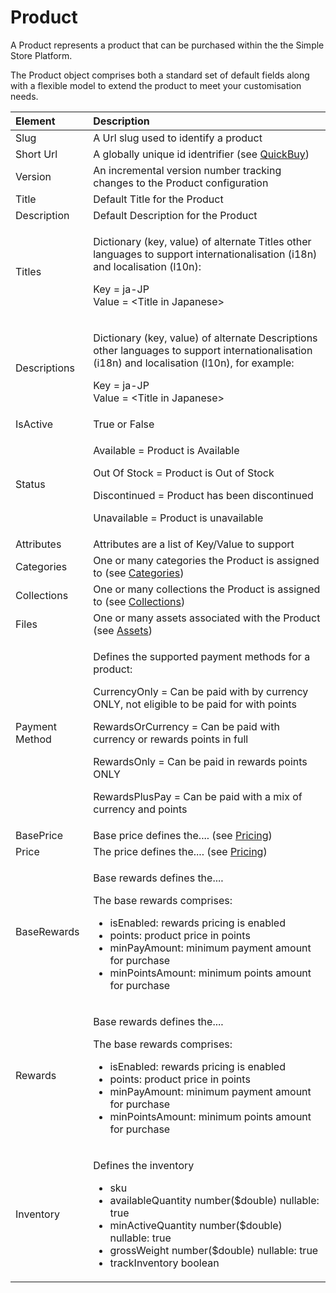 # Product

A Product represents a product that can be purchased within the the Simple Store Platform.

The Product object comprises both a standard set of default fields along with a flexible model to extend the product to meet your customisation needs.

<table>
  <thead>
    <tr>
      <th style="text-align:left">Element</th>
      <th style="text-align:left">Description</th>
    </tr>
  </thead>
  <tbody>
    <tr>
      <td style="text-align:left">Slug</td>
      <td style="text-align:left">A Url slug used to identify a product</td>
    </tr>
    <tr>
      <td style="text-align:left">Short Url</td>
      <td style="text-align:left">A globally unique id identrifier (see <a href="../getting-started/quickbuy.md">QuickBuy</a>)</td>
    </tr>
    <tr>
      <td style="text-align:left">Version</td>
      <td style="text-align:left">An incremental version number tracking changes to the Product configuration</td>
    </tr>
    <tr>
      <td style="text-align:left">Title</td>
      <td style="text-align:left">Default Title for the Product</td>
    </tr>
    <tr>
      <td style="text-align:left">Description</td>
      <td style="text-align:left">Default Description for the Product</td>
    </tr>
    <tr>
      <td style="text-align:left">Titles</td>
      <td style="text-align:left">
        <p>Dictionary (key, value) of alternate Titles other languages to support
          internationalisation (i18n) and localisation (l10n):</p>
        <p>Key = ja-JP
          <br />Value = &lt;Title in Japanese&gt;</p>
      </td>
    </tr>
    <tr>
      <td style="text-align:left">Descriptions</td>
      <td style="text-align:left">
        <p>Dictionary (key, value) of alternate Descriptions other languages to support
          internationalisation (i18n) and localisation (l10n), for example:</p>
        <p>Key = ja-JP
          <br />Value = &lt;Title in Japanese&gt;</p>
      </td>
    </tr>
    <tr>
      <td style="text-align:left">IsActive</td>
      <td style="text-align:left">True or False</td>
    </tr>
    <tr>
      <td style="text-align:left">Status</td>
      <td style="text-align:left">
        <p>Available = Product is Available</p>
        <p>Out Of Stock = Product is Out of Stock</p>
        <p>Discontinued = Product has been discontinued</p>
        <p>Unavailable = Product is unavailable</p>
      </td>
    </tr>
    <tr>
      <td style="text-align:left">Attributes</td>
      <td style="text-align:left">Attributes are a list of Key/Value to support</td>
    </tr>
    <tr>
      <td style="text-align:left">Categories</td>
      <td style="text-align:left">One or many categories the Product is assigned to (see <a href="categories.md">Categories</a>)</td>
    </tr>
    <tr>
      <td style="text-align:left">Collections</td>
      <td style="text-align:left">One or many collections the Product is assigned to (see <a href="collections.md">Collections</a>)</td>
    </tr>
    <tr>
      <td style="text-align:left">Files</td>
      <td style="text-align:left">One or many assets associated with the Product (see <a href="../assets-1/assets.md">Assets</a>)</td>
    </tr>
    <tr>
      <td style="text-align:left">Payment Method</td>
      <td style="text-align:left">
        <p>Defines the supported payment methods for a product:</p>
        <p>CurrencyOnly = Can be paid with by currency ONLY, not eligible to be paid
          for with points</p>
        <p>RewardsOrCurrency = Can be paid with currency or rewards points in full</p>
        <p>RewardsOnly = Can be paid in rewards points ONLY</p>
        <p>RewardsPlusPay = Can be paid with a mix of currency and points</p>
      </td>
    </tr>
    <tr>
      <td style="text-align:left">BasePrice</td>
      <td style="text-align:left">Base price defines the.... (see <a href="pricing.md">Pricing</a>)</td>
    </tr>
    <tr>
      <td style="text-align:left">Price</td>
      <td style="text-align:left">The price defines the.... (see <a href="pricing.md">Pricing</a>)</td>
    </tr>
    <tr>
      <td style="text-align:left">BaseRewards</td>
      <td style="text-align:left">
        <p>Base rewards defines the....</p>
        <p>The base rewards comprises:</p>
        <ul>
          <li>isEnabled: rewards pricing is enabled</li>
          <li>points: product price in points</li>
          <li>minPayAmount: minimum payment amount for purchase</li>
          <li>minPointsAmount: minimum points amount for purchase</li>
        </ul>
      </td>
    </tr>
    <tr>
      <td style="text-align:left">Rewards</td>
      <td style="text-align:left">
        <p></p>
        <p>Base rewards defines the....</p>
        <p>The base rewards comprises:</p>
        <ul>
          <li>isEnabled: rewards pricing is enabled</li>
          <li>points: product price in points</li>
          <li>minPayAmount: minimum payment amount for purchase</li>
          <li>minPointsAmount: minimum points amount for purchase</li>
        </ul>
      </td>
    </tr>
    <tr>
      <td style="text-align:left">Inventory</td>
      <td style="text-align:left">
        <p>Defines the inventory</p>
        <ul>
          <li>sku</li>
          <li>availableQuantity number($double) nullable: true</li>
          <li>minActiveQuantity number($double) nullable: true</li>
          <li>grossWeight number($double) nullable: true</li>
          <li>trackInventory boolean</li>
        </ul>
      </td>
    </tr>
  </tbody>
</table>